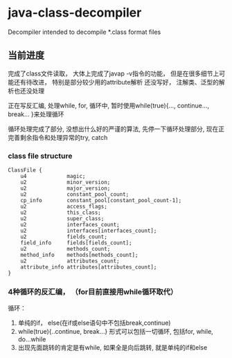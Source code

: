 # java-class-decompiler
Decompiler intended to decompile *.class format files

## 当前进度
完成了class文件读取， 大体上完成了javap -v指令的功能，
但是在很多细节上可能还有待改进， 特别是部分较少用的attribute解析
还没写好， 注解类、泛型的解析也还没处理

正在写反汇编, 处理while, for, 循环中, 暂时使用while(true){..., continue..., break... }来处理循环

循环处理完成了部分, 没想出什么好的严谨的算法, 先停一下循环处理部分, 
现在正完善剩余指令和处理异常的try, catch
### class file structure
```
ClassFile {
    u4             magic;
    u2             minor_version;
    u2             major_version;
    u2             constant_pool_count;
    cp_info        constant_pool[constant_pool_count-1];
    u2             access_flags;
    u2             this_class;
    u2             super_class;
    u2             interfaces_count;
    u2             interfaces[interfaces_count];
    u2             fields_count;
    field_info     fields[fields_count];
    u2             methods_count;
    method_info    methods[methods_count];
    u2             attributes_count;
    attribute_info attributes[attributes_count];
}
```

### 4种循环的反汇编， （for目前直接用while循环取代）

循环：
1. 单纯的if， else(在if或else语句中不包括break,continue)
2. while(true){..continue, break...} 形式可以包括一切循环, 包括for, while, do...while
3. 出现先面跳转的肯定是有while, 如果全是向后跳转, 就是单纯的if和else










